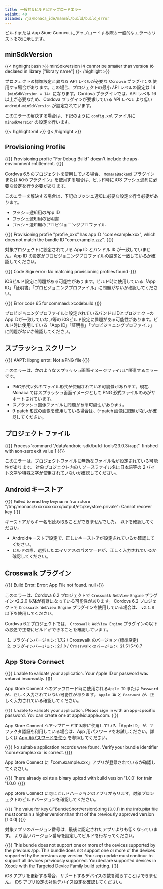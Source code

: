 ```yaml
---
title: 一般的なビルドとアップロードエラー
weight: 40
aliases: /ja/monaca_ide/manual/build/build_error
---
```


ビルドまたは App Store Connect
にアップロードする際の一般的なエラーのリストを次に示します。

minSdkVersion
-------------

{{< highlight bash >}}
minSdkVersion 14 cannot be smaller than version 16 declared in library ["library name"]
{{< /highlight >}}

プロジェクトの標準設定と異なる API レベルが必要な Cordova
プラグインを使用する場合があります。この場合、プロジェクトの最小 API
レベルの設定は 14（`minSdkVersion = 14`）になります。Cordova
プラグインでは、API レベル 16 以上が必要なため、Cordova
プラグインが要求している API レベル より低い `android-minSdkVersion`
が設定されています。

このエラーの解決する場合は、下記のように `config.xml` ファイルに
`minSdkVersion` の設定を行います。

{{< highlight xml >}}
<preference name="android-minSdkVersion" value="16" />
{{< /highlight >}}

Provisioning Profile
--------------------

{{<highlight bash >}}
Provisioning profile "For Debug Build" doesn't include the aps-environment entitlement.
{{</highlight>}}

Cordova 6.5 のプロジェクトを使用している場合、 `MomacaBackend`
プラグイン または `NCMB` プラグイン」を使用する場合は、ビルド時に iOS
プッシュ通知に必要な設定を行う必要があります。

このエラーを解決する場合は、下記のプッシュ通知に必要な設定を行う必要があります。

-   プッシュ通知用のApp ID
-   プッシュ通知用の証明書
-   プッシュ通知用のプロビジョニングプロファイル

{{<highlight bash>}}
Provisioning profile "profile_xxx" has app ID "com.example.xxx", which does not match the bundle ID "com.example.zzz".
{{</highlight>}}

対象プロジェクトに設定されている App ID とバンドル ID
が一致していません。App ID
の設定がプロビジョニングプロファイルの設定と一致しているか確認してください。

{{<highlight bash>}}
Code Sign error: No matching provisioning profiles found
{{</highlight>}}

iOSビルド設定に問題がある可能性があります。ビルド時に使用している「App
ID」「証明書」「プロビジョニングプロファイル」に問題がないか確認してください。

{{<highlight bash>}}
Error code 65 for command: xcodebuild 
{{</highlight>}}

プロビジョニングプロファイルに設定されているバンドルIDとプロジェクトのApp
IDが一致していない等の
iOSビルド設定に問題がある可能性があります。ビルド時に使用している「App
ID」「証明書」「プロビジョニングプロファイル」に問題がないか確認してください。

スプラッシュ スクリーン
-----------------------

{{<highlight bash>}}
AAPT: libpng error: Not a PNG file
{{</highlight>}}

このエラーは、次のようなスプラッシュ画面イメージファイルに関連するエラーです。

-   PNG形式以外のファイル形式が使用されている可能性があります。現在、Monaca
    ではスプラッシュ画面イメージとして PNG
    形式ファイルのみがサポートされています。
-   スプラッシュ画像ファイルに問題がある可能性があります。
-   9-patch 形式の画像を使用している場合は、9-patch
    画像に問題がないか確認してください。

プロジェクト ファイル
---------------------

{{<highlight bash>}}
Process 'command '/data/android-sdk/build-tools/23.0.3/aapt'' finished with non-zero exit value 1
{{</highlight>}}

このエラーは、プロジェクトファイルに無効なファイル名が設定されている可能性があります。
対象プロジェクト内のリソースファイル名に日本語等の 2
バイト文字や特殊文字が使用されていないか確認してください。

Android キーストア
------------------

{{<highlight bash>}}
Failed to read key keyname from store "/tmp/monaca/xxxxxxxxxxx/output/etc/keystore.private": Cannot recover key
{{</highlight>}}

キーストアからキー名を読み取ることができませんでした。
以下を確認してください。

-   Androidキーストア設定で、正しいキーストアが設定されているか確認してください。
-   ビルドの際、選択したエイリアスのパスワードが、正しく入力されているか確認してください。

Crosswalk プラグイン
--------------------

{{<highlight bash>}}
Build Error: Error: App File not found. null
{{</highlight>}}

このエラーは、Cordova 6.2 プロジェクトで `Crosswalk WebView Engine`
プラグイン v2.2.0 以降が有効になっている可能性があります。 Cordova 6.2
プロジェクトで `Crosswalk WebView Engine`
プラグインを使用している場合は、 `v2.1.0` 以下を使用してください。

Cordova 6.2 プロジェクトでは、 `Crosswalk WebView Engine`
プラグインの以下の設定で正常にビルドができることを確認しています。

1.  プラグインバージョン: 1.7.2 / Crosswalk のバージョン (標準設定)
2.  プラグインバージョン: 2.1.0 / Crosswalk のバージョン: 21.51.546.7

App Store Connect
--------------

{{<highlight bash>}}
Unable to validate your application. Your Apple ID or password was entered incorrectly.
{{</highlight>}}

App Store Connect へのアップロード時に使用される`Apple ID` または
`Password` が、正しく入力されていない可能性があります。 `Apple ID` と
`Password` が、正しく入力されている確認してください。

{{<highlight bash>}}
Unable to validate your application. Please sign in with an app-specific password. You can create one at appleid.apple.com.
{{</highlight>}}

App Store Connect へアップロードする際に使用している「Apple ID」が、2
ファクタ認証を利用している場合は、App
用パスワードをお試しください。詳しくは [App
用パスワードを使う](https://support.apple.com/ja-jp/HT204397)
を参照してください。

{{<highlight bash>}}
No suitable application records were found. Verify your bundle identifier 'com.example.xxx' is correct.
{{</highlight>}}

App Store Connect
に「com.example.xxx」アプリが登録されているか確認してください。

{{<highlight bash>}}
There already exists a binary upload with build version '1.0.0' for train '1.0.0'
{{</highlight>}}

App Store Connect
に同じビルドバージョンのアプリがあります。対象プロジェクトのビルドバージョンを確認してください。

{{<highlight bash>}}
The value for key CFBundleShortVersionString [0.0.1] in the Info.plist file must contain a higher version than that of the previously approved version [1.0.0]
{{</highlight>}}

対象アプリのバージョン番号は、最後に認定されたアプリよりも低くなっています。
より高いバージョン番号を設定してビルドを行なってください。

{{<highlight bash>}}
This bundle does not support one or more of the devices supported by the previous app. This bundle does not support one or more of the devices supported by the previous app version. Your app update must continue to support all devices previously supported. You declare supported devices in Xcode with the Targeted Device Family build setting. 
{{</highlight>}}

iOS
アプリを更新する場合、サポートするデバイスの数を減らすことはできません。
iOS アプリ設定の対象デバイス設定を確認してください。
